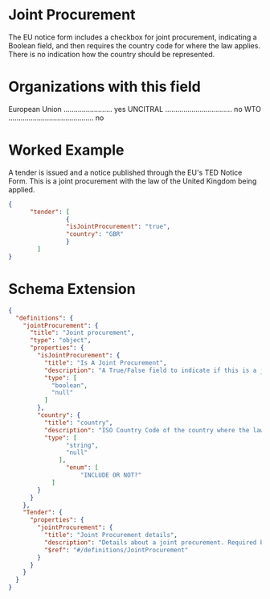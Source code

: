 Joint Procurement
===============
The EU notice form includes a checkbox for joint procurement, indicating a Boolean field, and then requires the country code for where the law applies. There is no indication how the country should be represented.

Organizations with this field
===============

European Union ........................ yes
UNCITRAL ................................. no
WTO .......................................... no

Worked Example
==============
A tender is issued and a notice published through the EU's TED Notice Form. This is a joint procurement with the law of the United Kingdom being applied.

```json
{
	  "tender": [
                { 
                "isJointProcurement": "true",
                "country": "GBR"
                }
        ]
}    
```


Schema Extension
=======
```json
{
  "definitions": {
    "jointProcurement": {
      "title": "Joint procurement",
      "type": "object",
      "properties": {
        "isJointProcurement": {
          "title": "Is A Joint Procurement",
          "description": "A True/False field to indicate if this is a joint procurement or not. Required by the EU",
          "type": [
            "boolean",
            "null"
          ]
        },
        "country": {
          "title": "country",
          "description": "ISO Country Code of the country where the law applies. See the [countryCode codelist](http://standard.open-contracting.org/latest/en/schema/codelists/#ZZZ ADD CODELIST) for codes",
          "type": [
	            "string",
	            "null"
	          ],
	            "enum": [
            		"INCLUDE OR NOT?"
            ]
        }
      }
    },
    "Tender": {
      "properties": {
        "jointProcurement": {
          "title": "Joint Procurement details",
          "description": "Details about a joint procurement. Required by the EU",
          "$ref": "#/definitions/JointProcurement"
        }
      }
    }
  }
}
```